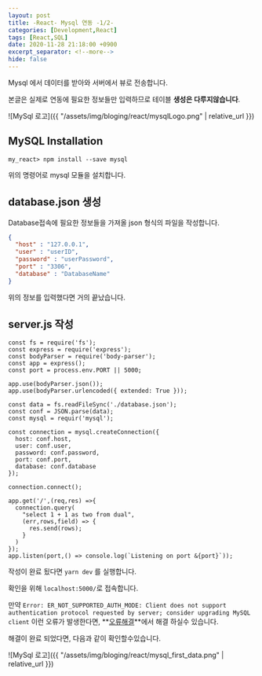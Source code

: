```yaml
---
layout: post
title: -React- Mysql 연동 -1/2-
categories: [Development,React]
tags: [React,SQL]
date: 2020-11-28 21:18:00 +0900
excerpt_separator: <!--more-->
hide: false
---
```

Mysql 에서 데이터를 받아와 서버에서 뷰로 전송합니다.

본글은 실제로 연동에 필요한 정보들만 입력하므로 테이블 **생성은 다루지않습니다**.
<!--more-->


![MySql 로고]({{ "/assets/img/bloging/react/mysqlLogo.png" | relative_url }})  

## MySQL Installation  













```terminal
my_react> npm install --save mysql
```


위의 명령어로 mysql 모듈을 설치합니다.  



## database.json 생성  







Database접속에 필요한 정보들을 가져올 json 형식의 파일을 작성합니다.  



```json
{
  "host" : "127.0.0.1",
  "user" : "userID",
  "password" : "userPassword",
  "port" : "3306",
  "database" : "DatabaseName"
}

```  





위의 정보를 입력했다면 거의 끝났습니다.  




## server.js 작성
```terminal
const fs = require('fs');
const express = require('express');
const bodyParser = require('body-parser');
const app = express();
const port = process.env.PORT || 5000;

app.use(bodyParser.json());
app.use(bodyParser.urlencoded({ extended: True }));

const data = fs.readFileSync('./database.json');
const conf = JSON.parse(data);
const mysql = requir('mysql');

const connection = mysql.createConnection({
  host: conf.host,
  user: conf.user,
  password: conf.password,
  port: conf.port,
  database: conf.database
});

connection.connect();

app.get('/',(req,res) =>{
  connection.query(
    "select 1 + 1 as two from dual",
    (err,rows,field) => {
      res.send(rows);
    }
  )
});
app.listen(port,() => console.log(`Listening on port &{port}`));
```  









작성이 완료 됬다면 `yarn dev` 를 실행합니다.  






확인을 위해 `localhost:5000/`로 접속합니다.  

만약 `Error: ER_NOT_SUPPORTED_AUTH_MODE: Client does not support authentication protocol requested by server; consider upgrading MySQL client` 이런 오류가 발생한다면,
**[오류해결](/post/node_mysql_error)**에서 해결 하실수 있습니다.  





해결이 완료 되었다면, 다음과 같이 확인할수있습니다.


![MySql 로고]({{ "/assets/img/bloging/react/mysql_first_data.png" | relative_url }})  
